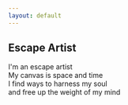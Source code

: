 ```yaml
---
layout: default
---
```

## Escape Artist

I'm an escape artist<br/>
My canvas is space and time<br/>
I find ways to harness my soul<br/>
and free up the weight of my mind<br/>
